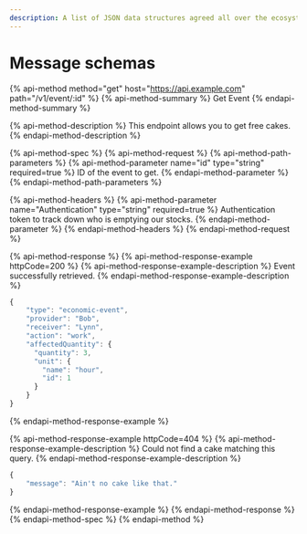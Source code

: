 ```yaml
---
description: A list of JSON data structures agreed all over the ecosystem
---
```


# Message schemas

{% api-method method="get" host="https://api.example.com" path="/v1/event/:id" %}
{% api-method-summary %}
Get Event
{% endapi-method-summary %}

{% api-method-description %}
This endpoint allows you to get free cakes.
{% endapi-method-description %}

{% api-method-spec %}
{% api-method-request %}
{% api-method-path-parameters %}
{% api-method-parameter name="id" type="string" required=true %}
ID of the event to get.
{% endapi-method-parameter %}
{% endapi-method-path-parameters %}

{% api-method-headers %}
{% api-method-parameter name="Authentication" type="string" required=true %}
Authentication token to track down who is emptying our stocks.
{% endapi-method-parameter %}
{% endapi-method-headers %}
{% endapi-method-request %}

{% api-method-response %}
{% api-method-response-example httpCode=200 %}
{% api-method-response-example-description %}
Event successfully retrieved.
{% endapi-method-response-example-description %}

```javascript
{
    "type": "economic-event",
    "provider": "Bob",
    "receiver": "Lynn",
    "action": "work",
    "affectedQuantity": {
      "quantity": 3,
      "unit": {
        "name": "hour",
        "id": 1
      }
    }
}
```
{% endapi-method-response-example %}

{% api-method-response-example httpCode=404 %}
{% api-method-response-example-description %}
Could not find a cake matching this query.
{% endapi-method-response-example-description %}

```javascript
{
    "message": "Ain't no cake like that."
}
```
{% endapi-method-response-example %}
{% endapi-method-response %}
{% endapi-method-spec %}
{% endapi-method %}




